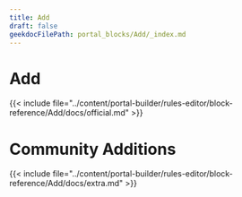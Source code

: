 ```yaml
---
title: Add
draft: false
geekdocFilePath: portal_blocks/Add/_index.md
---
```

# Add
{{< include file="../content/portal-builder/rules-editor/block-reference/Add/docs/official.md" >}}

# Community Additions

{{< include file="../content/portal-builder/rules-editor/block-reference/Add/docs/extra.md" >}}